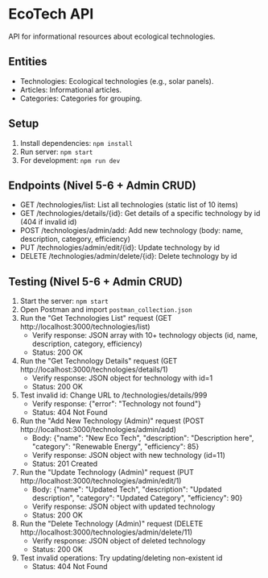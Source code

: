 # EcoTech API

API for informational resources about ecological technologies.

## Entities
- Technologies: Ecological technologies (e.g., solar panels).
- Articles: Informational articles.
- Categories: Categories for grouping.

## Setup
1. Install dependencies: `npm install`
2. Run server: `npm start`
3. For development: `npm run dev`

## Endpoints (Nivel 5-6 + Admin CRUD)
- GET /technologies/list: List all technologies (static list of 10 items)
- GET /technologies/details/{id}: Get details of a specific technology by id (404 if invalid id)
- POST /technologies/admin/add: Add new technology (body: name, description, category, efficiency)
- PUT /technologies/admin/edit/{id}: Update technology by id
- DELETE /technologies/admin/delete/{id}: Delete technology by id

## Testing (Nivel 5-6 + Admin CRUD)
1. Start the server: `npm start`
2. Open Postman and import `postman_collection.json`
3. Run the "Get Technologies List" request (GET http://localhost:3000/technologies/list)
   - Verify response: JSON array with 10+ technology objects (id, name, description, category, efficiency)
   - Status: 200 OK
4. Run the "Get Technology Details" request (GET http://localhost:3000/technologies/details/1)
   - Verify response: JSON object for technology with id=1
   - Status: 200 OK
5. Test invalid id: Change URL to /technologies/details/999
   - Verify response: {"error": "Technology not found"}
   - Status: 404 Not Found
6. Run the "Add New Technology (Admin)" request (POST http://localhost:3000/technologies/admin/add)
   - Body: {"name": "New Eco Tech", "description": "Description here", "category": "Renewable Energy", "efficiency": 85}
   - Verify response: JSON object with new technology (id=11)
   - Status: 201 Created
7. Run the "Update Technology (Admin)" request (PUT http://localhost:3000/technologies/admin/edit/1)
   - Body: {"name": "Updated Tech", "description": "Updated description", "category": "Updated Category", "efficiency": 90}
   - Verify response: JSON object with updated technology
   - Status: 200 OK
8. Run the "Delete Technology (Admin)" request (DELETE http://localhost:3000/technologies/admin/delete/11)
   - Verify response: JSON object of deleted technology
   - Status: 200 OK
9. Test invalid operations: Try updating/deleting non-existent id
   - Status: 404 Not Found
